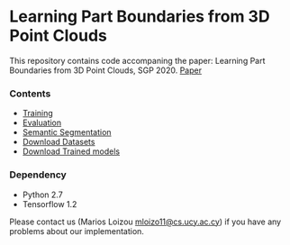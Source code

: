 # Learning Part Boundaries from 3D Point Clouds

This repository contains code accompaning the paper: Learning Part Boundaries from
3D Point Clouds, SGP 2020. [Paper](http://www.cs.ucy.ac.cy/~mloizo11/papers/learning_part_boundaries.pdf)

### Contents

- [Training](boundary_detection/README.md)
- [Evaluation](evaluation/README.md)
- [Semantic Segmentation](semantic_segmentation/README.md)
- [Download Datasets](datasets/README.md)
- [Download Trained models](trained_models/README.md)

### Dependency
- Python 2.7
- Tensorflow 1.2

Please contact us (Marios Loizou mloizo11@cs.ucy.ac.cy) if you have any problems about
our implementation.
